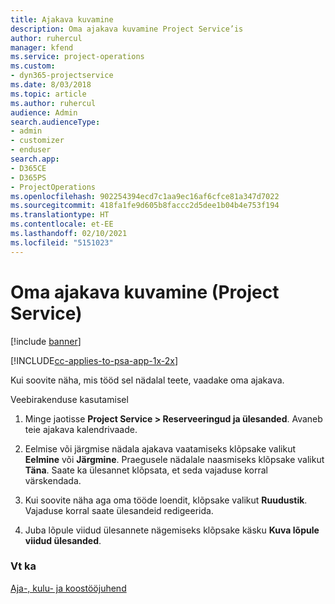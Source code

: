 ```yaml
---
title: Ajakava kuvamine
description: Oma ajakava kuvamine Project Service’is
author: ruhercul
manager: kfend
ms.service: project-operations
ms.custom:
- dyn365-projectservice
ms.date: 8/03/2018
ms.topic: article
ms.author: ruhercul
audience: Admin
search.audienceType:
- admin
- customizer
- enduser
search.app:
- D365CE
- D365PS
- ProjectOperations
ms.openlocfilehash: 902254394ecd7c1aa9ec16af6cfce81a347d7022
ms.sourcegitcommit: 418fa1fe9d605b8faccc2d5dee1b04b4e753f194
ms.translationtype: HT
ms.contentlocale: et-EE
ms.lasthandoff: 02/10/2021
ms.locfileid: "5151023"
---
```

# <a name="view-your-schedule-project-service"></a>Oma ajakava kuvamine (Project Service)

[!include [banner](../includes/psa-now-project-operations.md)]

[!INCLUDE[cc-applies-to-psa-app-1x-2x](../includes/cc-applies-to-psa-app-1x-2x.md)]

Kui soovite näha, mis tööd sel nädalal teete, vaadake oma ajakava.  
  
 Veebirakenduse kasutamisel  
  
1.  Minge jaotisse **Project Service > Reserveeringud ja ülesanded**. Avaneb teie ajakava kalendrivaade.  
  
2.  Eelmise või järgmise nädala ajakava vaatamiseks klõpsake valikut **Eelmine** või **Järgmine**. Praegusele nädalale naasmiseks klõpsake valikut **Täna**. Saate ka ülesannet klõpsata, et seda vajaduse korral värskendada.  
  
3.  Kui soovite näha aga oma tööde loendit, klõpsake valikut **Ruudustik**. Vajaduse korral saate ülesandeid redigeerida.  
  
4.  Juba lõpule viidud ülesannete nägemiseks klõpsake käsku **Kuva lõpule viidud ülesanded**.  
  
### <a name="see-also"></a>Vt ka  
 [Aja-, kulu- ja koostööjuhend](../psa/time-expense-collaboration-guide.md)
